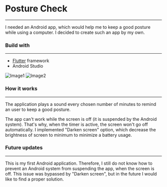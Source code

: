 # Posture Check
---
I needed an Android app, which would help me to keep a good posture while using a computer. I decided to create such an app by my own.
### Build with
---
* [Flutter](https://flutter.dev) framework
* Android Studio



![Image1](https://raw.github.com/TheDoom-IT/postureCheck/master/git_images/image1.jpg "Image1")
![Image2](https://raw.github.com/TheDoom-IT/postureCheck/master/git_images/image2.jpg "Image2")


### How it works
---
The application plays a sound every chosen number of minutes to remind an user to keep a good posture.

The app can't work while the screen is off (it is suspended by the Android system). That's why, when the timer is active, the screen won't go off automatically. I implemented "Darken screen" option, which decrease the brightness of screen to minimum to minimize a battery usage.

### Future updates
---
This is my first Android application. Therefore, I still do not know how to prevent an Android system from suspending the app, when the screen is off. This issue was bypassed by "Darken screen", but in the future I would like to find a proper solution.





